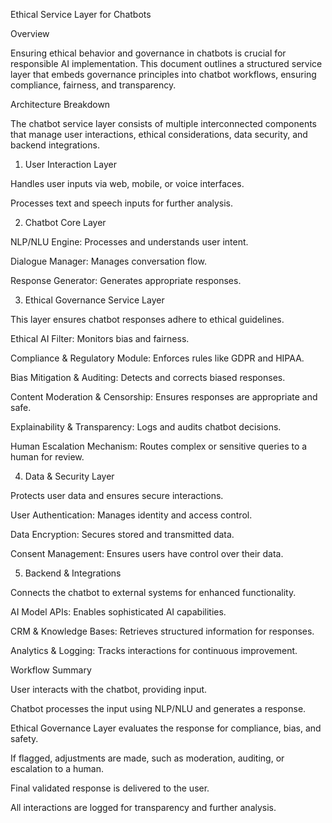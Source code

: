 Ethical Service Layer for Chatbots

Overview

Ensuring ethical behavior and governance in chatbots is crucial for responsible AI implementation. This document outlines a structured service layer that embeds governance principles into chatbot workflows, ensuring compliance, fairness, and transparency.

Architecture Breakdown

The chatbot service layer consists of multiple interconnected components that manage user interactions, ethical considerations, data security, and backend integrations.

1. User Interaction Layer

Handles user inputs via web, mobile, or voice interfaces.

Processes text and speech inputs for further analysis.

2. Chatbot Core Layer

NLP/NLU Engine: Processes and understands user intent.

Dialogue Manager: Manages conversation flow.

Response Generator: Generates appropriate responses.

3. Ethical Governance Service Layer

This layer ensures chatbot responses adhere to ethical guidelines.

Ethical AI Filter: Monitors bias and fairness.

Compliance & Regulatory Module: Enforces rules like GDPR and HIPAA.

Bias Mitigation & Auditing: Detects and corrects biased responses.

Content Moderation & Censorship: Ensures responses are appropriate and safe.

Explainability & Transparency: Logs and audits chatbot decisions.

Human Escalation Mechanism: Routes complex or sensitive queries to a human for review.

4. Data & Security Layer

Protects user data and ensures secure interactions.

User Authentication: Manages identity and access control.

Data Encryption: Secures stored and transmitted data.

Consent Management: Ensures users have control over their data.

5. Backend & Integrations

Connects the chatbot to external systems for enhanced functionality.

AI Model APIs: Enables sophisticated AI capabilities.

CRM & Knowledge Bases: Retrieves structured information for responses.

Analytics & Logging: Tracks interactions for continuous improvement.

Workflow Summary

User interacts with the chatbot, providing input.

Chatbot processes the input using NLP/NLU and generates a response.

Ethical Governance Layer evaluates the response for compliance, bias, and safety.

If flagged, adjustments are made, such as moderation, auditing, or escalation to a human.

Final validated response is delivered to the user.

All interactions are logged for transparency and further analysis.
